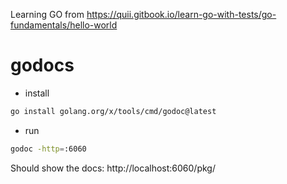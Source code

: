 Learning GO from https://quii.gitbook.io/learn-go-with-tests/go-fundamentals/hello-world

# godocs
- install
```sh
go install golang.org/x/tools/cmd/godoc@latest
```
- run
```sh
godoc -http=:6060
```

Should show the docs: http://localhost:6060/pkg/

